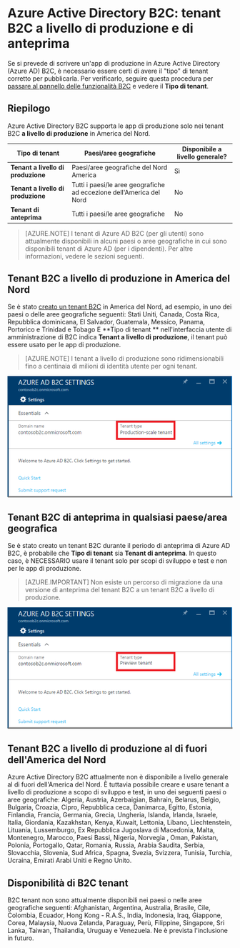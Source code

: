 <properties
	pageTitle="Azure Active Directory B2C: tenant B2C a livello di produzione e di anteprima | Microsoft Azure"
	description="Un argomento sui tipi di tenant di Azure Active Directory B2C"
	services="active-directory-b2c"
	documentationCenter=""
	authors="swkrish"
	manager="msmbaldwin"
	editor="bryanla"/>

<tags
	ms.service="active-directory-b2c"
	ms.workload="identity"
	ms.tgt_pltfrm="na"
	ms.devlang="na"
	ms.topic="article"
	ms.date="07/24/2016"
	ms.author="swkrish"/>

# Azure Active Directory B2C: tenant B2C a livello di produzione e di anteprima

Se si prevede di scrivere un'app di produzione in Azure Active Directory (Azure AD) B2C, è necessario essere certi di avere il "tipo" di tenant corretto per pubblicarla. Per verificarlo, seguire questa procedura per [passare al pannello delle funzionalità B2C](active-directory-b2c-app-registration.md#navigate-to-the-b2c-features-blade) e vedere il **Tipo di tenant**.

## Riepilogo

Azure Active Directory B2C supporta le app di produzione solo nei tenant B2C **a livello di produzione** in America del Nord.

| Tipo di tenant | Paesi/aree geografiche | Disponibile a livello generale? |
| ----------- | -------------- | --------------------- |
| **Tenant a livello di produzione** | Paesi/aree geografiche del Nord America | Sì |
| **Tenant a livello di produzione** | Tutti i paesi/le aree geografiche ad eccezione dell'America del Nord | No |
| **Tenant di anteprima** | Tutti i paesi/le aree geografiche | No |

> [AZURE.NOTE]
I tenant di Azure AD B2C (per gli utenti) sono attualmente disponibili in alcuni paesi o aree geografiche in cui sono disponibili tenant di Azure AD (per i dipendenti). Per altre informazioni, vedere le sezioni seguenti.

## Tenant B2C a livello di produzione in America del Nord

Se è stato [creato un tenant B2C](active-directory-b2c-get-started.md) in America del Nord, ad esempio, in uno dei paesi o delle aree geografiche seguenti: Stati Uniti, Canada, Costa Rica, Repubblica dominicana, El Salvador, Guatemala, Messico, Panama, Portorico e Trinidad e Tobago E **Tipo di tenant ** nell'interfaccia utente di amministrazione di B2C indica **Tenant a livello di produzione**, il tenant può essere usato per le app di produzione.

> [AZURE.NOTE]
I tenant a livello di produzione sono ridimensionabili fino a centinaia di milioni di identità utente per ogni tenant.

![Screenshot di un tenant a livello di produzione](./media/active-directory-b2c-reference-tenant-type/production-scale-b2c-tenant.png)

## Tenant B2C di anteprima in qualsiasi paese/area geografica

Se è stato creato un tenant B2C durante il periodo di anteprima di Azure AD B2C, è probabile che **Tipo di tenant** sia **Tenant di anteprima**. In questo caso, è NECESSARIO usare il tenant solo per scopi di sviluppo e test e non per le app di produzione.

> [AZURE.IMPORTANT]
Non esiste un percorso di migrazione da una versione di anteprima del tenant B2C a un tenant B2C a livello di produzione.

![Screenshot di un tenant di anteprima](./media/active-directory-b2c-reference-tenant-type/preview-b2c-tenant.png)

## Tenant B2C a livello di produzione al di fuori dell'America del Nord

Azure Active Directory B2C attualmente non è disponibile a livello generale al di fuori dell'America del Nord. È tuttavia possibile creare e usare tenant a livello di produzione a scopo di sviluppo e test, in uno dei seguenti paesi o aree geografiche: Algeria, Austria, Azerbaigian, Bahrain, Belarus, Belgio, Bulgaria, Croazia, Cipro, Repubblica ceca, Danimarca, Egitto, Estonia, Finlandia, Francia, Germania, Grecia, Ungheria, Islanda, Irlanda, Israele, Italia, Giordania, Kazakhstan, Kenya, Kuwait, Lettonia, Libano, Liechtenstein, Lituania, Lussemburgo, Ex Repubblica Jugoslava di Macedonia, Malta, Montenegro, Marocco, Paesi Bassi, Nigeria, Norvegia , Oman, Pakistan, Polonia, Portogallo, Qatar, Romania, Russia, Arabia Saudita, Serbia, Slovacchia, Slovenia, Sud Africa, Spagna, Svezia, Svizzera, Tunisia, Turchia, Ucraina, Emirati Arabi Uniti e Regno Unito.

## Disponibilità di B2C tenant

B2C tenant non sono attualmente disponibili nei paesi o nelle aree geografiche seguenti: Afghanistan, Argentina, Australia, Brasile, Cile, Colombia, Ecuador, Hong Kong - R.A.S., India, Indonesia, Iraq, Giappone, Corea, Malaysia, Nuova Zelanda, Paraguay, Perù, Filippine, Singapore, Sri Lanka, Taiwan, Thailandia, Uruguay e Venezuela. Ne è prevista l'inclusione in futuro.

<!---HONumber=AcomDC_0727_2016-->